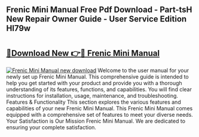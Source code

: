## Frenic Mini Manual Free Pdf Download - Part-tsH New Repair Owner Guide - User Service Edition Hl79w

# <h2><a href="http://bc16267.oget.top/?id=Frenic+Mini+Manual">🔗Download New 👉🔴 Frenic Mini Manual</a></h2>

[![Frenic Mini Manual new download](https://i.imgur.com/5g1atiW.png)](http://bc16267.oget.top/?id=Frenic+Mini+Manual)
Welcome to the user manual for your newly set up Frenic Mini Manual. This comprehensive guide is intended to help you get started with your product and provide you with a thorough understanding of its features, functions, and capabilities. You will find clear instructions for installation, usage, maintenance, and troubleshooting. Features & Functionality This section explores the various features and capabilities of your new Frenic Mini Manual. This Frenic Mini Manual comes equipped with a comprehensive set of features to meet your diverse needs. Your Satisfaction is Our Mission Frenic Mini Manual. We are dedicated to ensuring your complete satisfaction.
